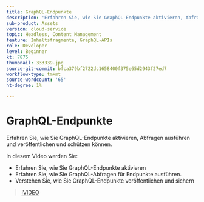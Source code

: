 ```yaml
---
title: GraphQL-Endpunkte
description: 'Erfahren Sie, wie Sie GraphQL-Endpunkte aktivieren, Abfragen ausführen und veröffentlichen und schützen können. '
sub-product: Assets
version: cloud-service
topic: Headless, Content Management
feature: Inhaltsfragmente, GraphQL-APIs
role: Developer
level: Beginner
kt: 7875
thumbnail: 333339.jpg
source-git-commit: bfca379bf2722dc1658400f375e65d2943f27ed7
workflow-type: tm+mt
source-wordcount: '65'
ht-degree: 1%

---
```



# GraphQL-Endpunkte

Erfahren Sie, wie Sie GraphQL-Endpunkte aktivieren, Abfragen ausführen und veröffentlichen und schützen können.

In diesem Video werden Sie:

+ Erfahren Sie, wie Sie GraphQL-Endpunkte aktivieren
+ Erfahren Sie, wie Sie GraphQL-Abfragen für Endpunkte ausführen.
+ Verstehen Sie, wie Sie GraphQL-Endpunkte veröffentlichen und sichern

>[!VIDEO](https://video.tv.adobe.com/v/333339/?quality=12&learn=on)
